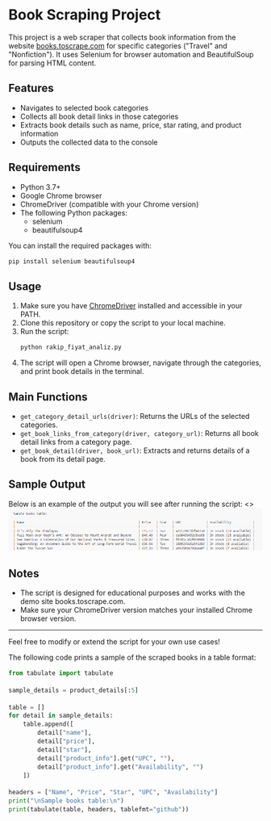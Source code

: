 # Book Scraping Project

This project is a web scraper that collects book information from the website [books.toscrape.com](https://books.toscrape.com/) for specific categories ("Travel" and "Nonfiction"). It uses Selenium for browser automation and BeautifulSoup for parsing HTML content.

## Features
- Navigates to selected book categories
- Collects all book detail links in those categories
- Extracts book details such as name, price, star rating, and product information
- Outputs the collected data to the console

## Requirements
- Python 3.7+
- Google Chrome browser
- ChromeDriver (compatible with your Chrome version)
- The following Python packages:
  - selenium
  - beautifulsoup4

You can install the required packages with:
```bash
pip install selenium beautifulsoup4
```

## Usage
1. Make sure you have [ChromeDriver](https://sites.google.com/chromium.org/driver/) installed and accessible in your PATH.
2. Clone this repository or copy the script to your local machine.
3. Run the script:
   ```bash
   python rakip_fiyat_analiz.py
   ```
4. The script will open a Chrome browser, navigate through the categories, and print book details in the terminal.

## Main Functions
- `get_category_detail_urls(driver)`: Returns the URLs of the selected categories.
- `get_book_links_from_category(driver, category_url)`: Returns all book detail links from a category page.
- `get_book_detail(driver, book_url)`: Extracts and returns details of a book from its detail page.

## Sample Output

Below is an example of the output you will see after running the script:
<>
![Sample Output](./sample_output.png)

## Notes
- The script is designed for educational purposes and works with the demo site books.toscrape.com.
- Make sure your ChromeDriver version matches your installed Chrome browser version.

---
Feel free to modify or extend the script for your own use cases! 





The following code prints a sample of the scraped books in a table format:

```python
from tabulate import tabulate

sample_details = product_details[:5]

table = []
for detail in sample_details:
    table.append([
        detail["name"],
        detail["price"],
        detail["star"],
        detail["product_info"].get("UPC", ""),
        detail["product_info"].get("Availability", "")
    ])

headers = ["Name", "Price", "Star", "UPC", "Availability"]
print("\nSample books table:\n")
print(tabulate(table, headers, tablefmt="github"))
```
``` 

